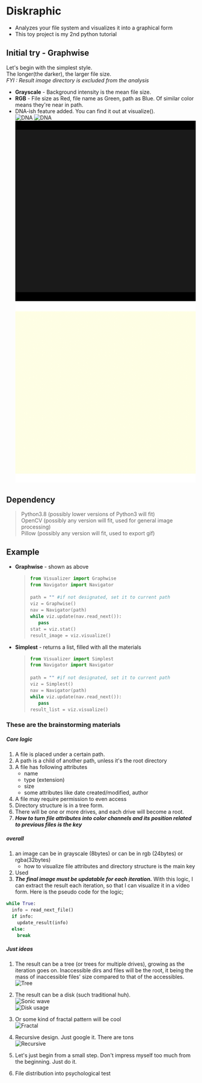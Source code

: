 # Diskraphic

- Analyzes your file system and visualizes it into a graphical form
- This toy project is my 2nd python tutorial

## Initial try - Graphwise

Let's begin with the simplest style.  
The longer(the darker), the larger file size.  
_FYI : Result image directory is excluded from the analysis_

- **Grayscale** - Background intensity is the mean file size.
- **RGB** - File size as Red, file name as Green, path as Blue. Of similar color means they're near in path.
- DNA-ish feature added. You can find it out at visualize().  
  ![DNA](result/DNA_gray.gif) ![DNA](result/DNA_rgb.gif)
  ![Graphwise](result/graphwise_gray.gif) ![Graphwise](result/graphwise_rgb.gif)

## Dependency

> Python3.8 (possibly lower versions of Python3 will fit)  
> OpenCV (possibly any version will fit, used for general image processing)  
> Pillow (possibly any version will fit, used to export gif)

## Example

- **Graphwise** - shown as above

  > ```python
  > from Visualizer import Graphwise
  > from Navigator import Navigator
  >
  > path = "" #if not designated, set it to current path
  > viz = Graphwise()
  > nav = Navigator(path)
  > while viz.update(nav.read_next()):
  >    pass
  > stat = viz.stat()
  > result_image = viz.visualize()
  > ```

- **Simplest** - returns a list, filled with all the materials
  > ```python
  > from Visualizer import Simplest
  > from Navigator import Navigator
  >
  > path = "" #if not designated, set it to current path
  > viz = Simplest()
  > nav = Navigator(path)
  > while viz.update(nav.read_next()):
  >    pass
  > result_list = viz.visualize()
  > ```

### These are the brainstorming materials

##### Core logic

1. A file is placed under a certain path.
1. A path is a child of another path, unless it's the root directory
1. A file has following attributes
   - name
   - type (extension)
   - size
   - some attributes like date created/modified, author
1. A file may require permission to even access
1. Directory structure is in a tree form.
1. There will be one or more drives, and each drive will become a root.
1. **_How to turn file attributes into color channels and its position related to previous files is the key_**

##### overall

1. an image can be in grayscale (8bytes) or can be in rgb (24bytes) or rgba(32bytes)
   - how to visualize file attributes and directory structure is the main key
1. Used
1. **_The final image must be updatable for each iteration._** With this logic, I can extract the result each iteration, so that I can visualize it in a video form. Here is the pseudo code for the logic;

```python
while True:
  info = read_next_file()
  if info:
    update_result(info)
  else:
    break
```

##### Just ideas

1. The result can be a tree (or trees for multiple drives), growing as the iteration goes on. Inaccessible dirs and files will be the root, it being the mass of inaccessible files' size compared to that of the accessibles.  
   ![Tree](https://library.kissclipart.com/20180918/yeq/kissclipart-tree-grayscale-clipart-fir-grayscale-black-and-whi-1853b094d5b499c2.png)
1. The result can be a disk (such traditional huh).  
   ![Sonic wave](https://i.pinimg.com/originals/e2/65/15/e2651599c39a96d329e982fd0a169c51.png)  
   ![Disk usage](https://i.stack.imgur.com/42Daj.jpg)
1. Or some kind of fractal pattern will be cool  
   ![Fractal](https://cdn.shopify.com/s/files/1/0080/9176/2784/files/fractal_intro_grande.jpg?v=1549797078)
1. Recursive design. Just google it. There are tons  
   ![Recursive](https://i.pinimg.com/564x/0f/74/b7/0f74b792a692853a8bec3bc25788189f.jpg)
1. Let's just begin from a small step. Don't impress myself too much from the beginning. Just do it.

1. File distribution into psychological test
